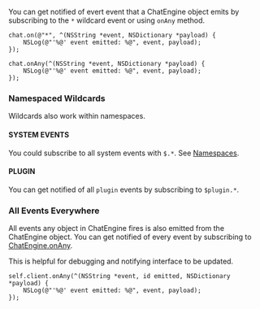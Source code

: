 You can get notified of evert event that a ChatEngine object emits by subscribing to the `*` wildcard event or using `onAny` method.

```objc
chat.on(@"*", ^(NSString *event, NSDictionary *payload) {
    NSLog(@"'%@' event emitted: %@", event, payload);
});

chat.onAny(^(NSString *event, NSDictionary *payload) {
    NSLog(@"'%@' event emitted: %@", event, payload);
});
```

### Namespaced Wildcards

Wildcards also work within namespaces.

#### SYSTEM EVENTS

You could subscribe to all system events with `$.*`. See [Namespaces](concepts-namespaces).  

#### PLUGIN

You can get notified of all `plugin` events by subscribing to `$plugin.*`.

### All Events Everywhere

All events any object in ChatEngine fires is also emitted from the ChatEngine object. You can get notified of every event by subscribing to [ChatEngine.onAny](reference-chatengine#onany).  

This is helpful for debugging and notifying interface to be updated.   
```objc
self.client.onAny(^(NSString *event, id emitted, NSDictionary *payload) {
    NSLog(@"'%@' event emitted: %@", event, payload);
});
```
